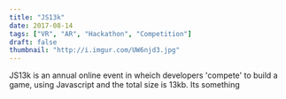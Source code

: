 ```yaml
---
title: "JS13k"
date: 2017-08-14
tags: ["VR", "AR", "Hackathon", "Competition"]
draft: false
thumbnail: "http://i.imgur.com/UW6njd3.jpg"
---
```


JS13k is an annual online event in wheich developers 'compete' to build a game, using Javascript and the total size is 13kb. Its something 